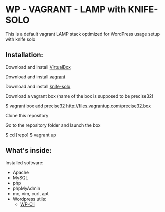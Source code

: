 WP - VAGRANT - LAMP with KNIFE-SOLO
====================================
This is a default vagrant LAMP stack optimized for WordPress usage setup with
knife solo

Installation:
-------------

Download and install [VirtualBox](http://www.virtualbox.org/)

Download and install [vagrant](http://vagrantup.com/)

Download and install [knife-solo](http://matschaffer.github.io/knife-solo/)

Download a vagrant box (name of the box is supposed to be precise32)

$ vagrant box add precise32 http://files.vagrantup.com/precise32.box

Clone this repository

Go to the repository folder and launch the box

   $ cd [repo]
   $ vagrant up

What's inside:
--------------

Installed software:

* Apache
* MySQL
* php
* phpMyAdmin
* mc, vim, curl, apt
* Wordpress utils:
    * [WP-Cli](http://wp-cli.org/)


